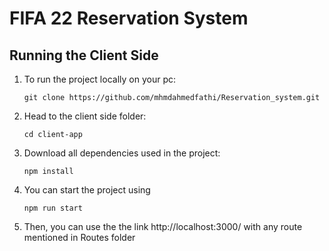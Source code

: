 # FIFA 22 Reservation System

## Running the Client Side
1. To run the project locally on your pc:
    ```
    git clone https://github.com/mhmdahmedfathi/Reservation_system.git
    ```
2. Head to the client side folder:
    ```
    cd client-app
3. Download all dependencies used in the project:
    ```
    npm install
    ```

4. You can start the project using

   ``` 
   npm run start
   ``` 

6. Then, you can use the the link http://localhost:3000/ with any route mentioned in Routes folder



